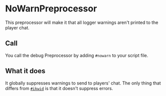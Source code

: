 # NoWarnPreprocessor

This preprocessor will make it that all logger warnings aren't printed to the player chat.

## Call

You call the debug Preprocessor by adding `#nowarn` to your script file.

## What it does

It globally suppresses warnings to send to players' chat. The only thing that differs from [`#ikwid`](/AdvancedFunctions/Preprocessors/IKWIDPreprocessor) is that it doesn't suppress errors.
